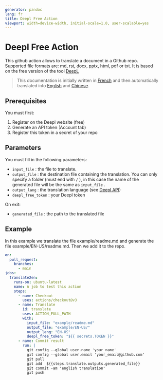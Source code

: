 ```yaml
---
generator: pandoc
lang: fr
title: Deepl Free Action
viewport: width=device-width, initial-scale=1.0, user-scalable=yes
---
```


# Deepl Free Action

This github action allows to translate a document in a Github repo. Supported file formats are: md, rst, docx, pptx, html, pdf or txt. It is based on the free version of the tool [DeepL](https://www.deepl.com)

> This documentation is initially written in [French](/FR/) and then automatically translated into [English](/EN-US/) and [Chinese](/ZH/).

## Prerequisites

You must first:

1.  Register on the Deepl website (free)
2.  Generate an API token (Account tab)
3.  Register this token in a secret of your repo

## Parameters

You must fill in the following parameters:

-   `input_file` : the file to translate.
-   `output_file` : the destination file containing the translation. You can only specify a folder (must end with `/` ), in this case the name of the generated file will be the same as `input_file` .
-   `output_lang` : the translation language (see [Deepl API](https://www.deepl.com/fr/docs-api/translating-documents/uploading/))
-   `deepl_free_token` : your Deepl token

On exit:

-   `generated_file` : the path to the translated file

## Example

In this example we translate the file example/readme.md and generate the file example/EN-US/readme.md. Then we add it to the repo.

``` yaml
on:
  pull_request:
    branches:
      - main
jobs:
  translate2en:
    runs-on: ubuntu-latest
    name: A job to test this action
    steps:
      - name: Checkout
        uses: actions/checkout@v3
      - name: Translate
        id: translate
        uses: ACTION_FULL_PATH
        with:
          input_file: "example/readme.md"
          output_file: "example/EN-US/"
          output_lang: "EN-US"
          deepl_free_token: "${{ secrets.TOKEN }}"
      - name: Commit result
        run: |
          git config --global user.name 'your_name'
          git config --global user.email 'your_email@github.com'
          git pull
          git add  ${{steps.translate.outputs.generated_file}}
          git commit -am 'english translation'
          git push
```
